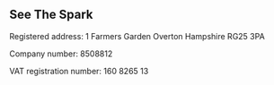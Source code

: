## See The Spark ##

Registered address: 
1 Farmers Garden
Overton
Hampshire
RG25 3PA

Company number:
8508812

VAT registration number:
160 8265 13